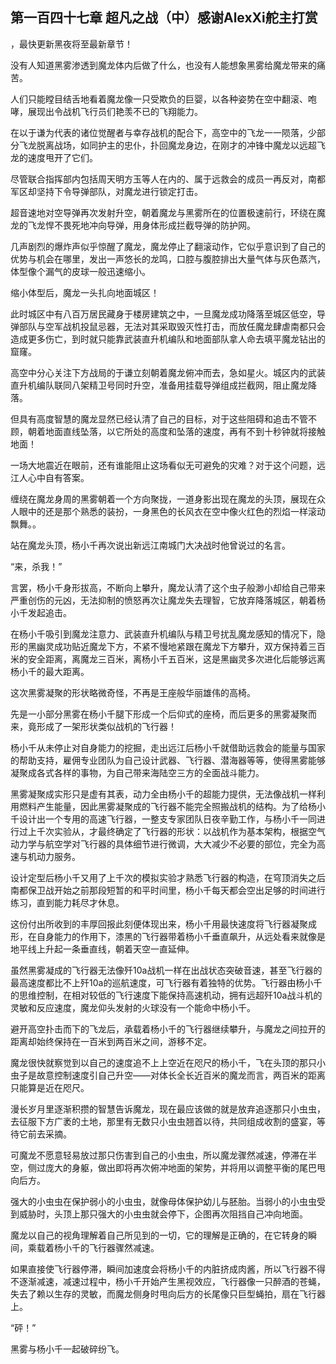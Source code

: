 ## 第一百四十七章 超凡之战（中）感谢AlexXi舵主打赏
，最快更新黑夜将至最新章节！

没有人知道黑雾渗透到魔龙体内后做了什么，也没有人能想象黑雾给魔龙带来的痛苦。

人们只能瞠目结舌地看着魔龙像一只受欺负的巨婴，以各种姿势在空中翻滚、咆哮，展现出令战机飞行员们艳羡不已的飞翔能力。

在以于谦为代表的诸位觉醒者与幸存战机的配合下，高空中的飞龙一一陨落，少部分飞龙脱离战场，如同护主的忠仆，扑回魔龙身边，在刚才的冲锋中魔龙以远超飞龙的速度甩开了它们。

尽管联合指挥部内包括周天明方玉等人在内的、属于远救会的成员一再反对，南都军区却坚持下令导弹部队，对魔龙进行锁定打击。

超音速地对空导弹再次发射升空，朝着魔龙与黑雾所在的位置极速前行，环绕在魔龙的飞龙悍不畏死地冲向导弹，用身体形成拦截导弹的防护网。

几声剧烈的爆炸声似乎惊醒了魔龙，魔龙停止了翻滚动作，它似乎意识到了自己的优势与机会在哪里，发出一声悠长的龙鸣，口腔与腹腔排出大量气体与灰色蒸汽，体型像个漏气的皮球一般迅速缩小。

缩小体型后，魔龙一头扎向地面城区！

此时城区中有八百万居民藏身于楼房建筑之中，一旦魔龙成功降落至城区低空，导弹部队与空军战机投鼠忌器，无法对其采取毁灭性打击，而放任魔龙肆虐南都只会造成更多伤亡，到时就只能靠武装直升机编队和地面部队拿人命去填平魔龙钻出的窟窿。

高空中分心关注下方战局的于谦立刻朝着魔龙俯冲而去，急如星火。城区内的武装直升机编队联同八架精卫号同时升空，准备用挂载导弹组成拦截网，阻止魔龙降落。

但具有高度智慧的魔龙显然已经认清了自己的目标，对于这些阻碍和追击不管不顾，朝着地面直线坠落，以它所处的高度和坠落的速度，再有不到十秒钟就将接触地面！

一场大地震近在眼前，还有谁能阻止这场看似无可避免的灾难？对于这个问题，远江人心中自有答案。

缠绕在魔龙身周的黑雾朝着一个方向聚拢，一道身影出现在魔龙的头顶，展现在众人眼中的还是那个熟悉的装扮，一身黑色的长风衣在空中像火红色的烈焰一样滚动飘舞。。

站在魔龙头顶，杨小千再次说出新远江南城门大决战时他曾说过的名言。

“来，杀我！”

言罢，杨小千身形拔高，不断向上攀升，魔龙认清了这个虫子般渺小却给自己带来严重创伤的元凶，无法抑制的愤怒再次让魔龙失去理智，它放弃降落城区，朝着杨小千发起追击。

在杨小千吸引到魔龙注意力、武装直升机编队与精卫号扰乱魔龙感知的情况下，隐形的黑幽灵成功贴近魔龙下方，不紧不慢地紧跟在魔龙下方攀升，双方保持着三百米的安全距离，离魔龙三百米，离杨小千五百米，这是黑幽灵多次进化后能够远离杨小千的最大距离。

这次黑雾凝聚的形状略微奇怪，不再是王座般华丽雄伟的高椅。

先是一小部分黑雾在杨小千腿下形成一个后仰式的座椅，而后更多的黑雾凝聚而来，竟形成了一架形状类似战机的飞行器！

杨小千从未停止对自身能力的挖掘，走出远江后杨小千就借助远救会的能量与国家的帮助支持，雇佣专业团队为自己设计武器、飞行器、潜海器等等，使得黑雾能够凝聚成各式各样的事物，为自己带来海陆空三方的全面战斗能力。

黑雾凝聚成实形只是虚有其表，动力全由杨小千的超能力提供，无法像战机一样利用燃料产生能量，因此黑雾凝聚成的飞行器不能完全照搬战机的结构。为了给杨小千设计出一个专用的高速飞行器，一整支专家团队日夜辛勤工作，与杨小千一同进行过上千次实验从，才最终确定了飞行器的形状：以战机作为基本架构，根据空气动力学与航空学对飞行器的具体细节进行微调，大大减少不必要的部位，完全为高速与机动力服务。

设计定型后杨小千又用了上千次的模拟实验才熟悉飞行器的构造，在穹顶消失之后南都保卫战开始之前那段短暂的和平时间里，杨小千每天都会空出足够的时间进行练习，直到能力耗尽才休息。

这份付出所收到的丰厚回报此刻便体现出来，杨小千用最快速度将飞行器凝聚成形，在自身能力的作用下，漆黑的飞行器带着杨小千垂直飙升，从远处看来就像是地平线上升起一条垂直线，朝着天空一直延伸。

虽然黑雾凝成的飞行器无法像歼10a战机一样在出战状态突破音速，甚至飞行器的最高速度都比不上歼10a的巡航速度，可飞行器有着独特的优势。飞行器由杨小千的思维控制，在相对较低的飞行速度下能保持高速机动，拥有远超歼10a战斗机的灵敏和反应速度，魔龙仰头发射的火球没有一个能命中杨小千。

避开高空扑击而下的飞龙后，承载着杨小千的飞行器继续攀升，与魔龙之间拉开的距离却始终保持在一百米到两百米之间，游移不定。

魔龙很快就察觉到以自己的速度追不上上空近在咫尺的杨小千，飞在头顶的那只小虫子是故意控制速度引自己升空――对体长全长近百米的魔龙而言，两百米的距离只能算是近在咫尺。

漫长岁月里逐渐积攒的智慧告诉魔龙，现在最应该做的就是放弃追逐那只小虫虫，去征服下方广袤的土地，那里有无数只小虫虫翘首以待，共同组成收割的盛宴，等待它前去采摘。

可魔龙不愿意轻易放过那只伤害到自己的小虫虫，所以魔龙骤然减速，停滞在半空，侧过庞大的身躯，做出即将再次俯冲地面的架势，并将用以调整平衡的尾巴甩向后方。

强大的小虫虫在保护弱小的小虫虫，就像母体保护幼儿与胚胎。当弱小的小虫虫受到威胁时，头顶上那只强大的小虫虫就会停下，企图再次阻挡自己冲向地面。

魔龙以自己的视角理解着自己所见到的一切，它的理解是正确的，在它转身的瞬间，乘载着杨小千的飞行器骤然减速。

如果直接使飞行器停滞，瞬间加速度会将杨小千的内脏挤成肉酱，所以飞行器不得不逐渐减速，减速过程中，杨小千开始产生黑视效应，飞行器像一只醉酒的苍蝇，失去了赖以生存的灵敏，而魔龙侧身时甩向后方的长尾像只巨型蝇拍，扇在飞行器上。

“砰！”

黑雾与杨小千一起破碎纷飞。

